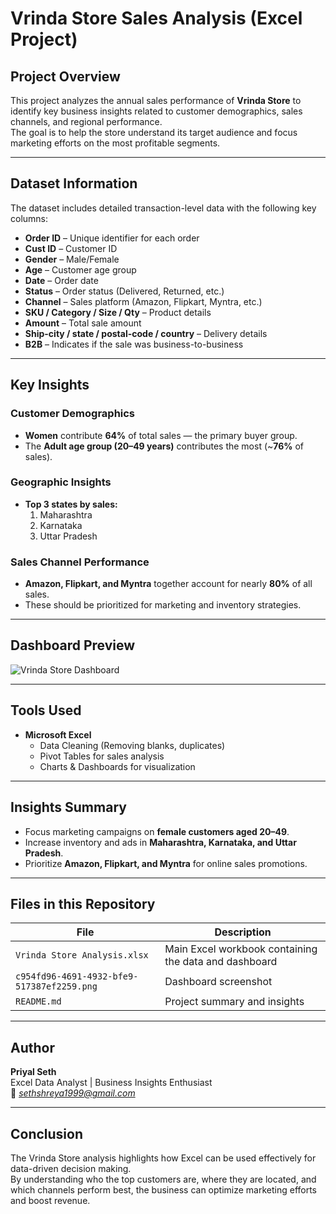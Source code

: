 # Vrinda Store Sales Analysis (Excel Project)

## Project Overview
This project analyzes the annual sales performance of **Vrinda Store** to identify key business insights related to customer demographics, sales channels, and regional performance.  
The goal is to help the store understand its target audience and focus marketing efforts on the most profitable segments.

---

##  Dataset Information
The dataset includes detailed transaction-level data with the following key columns:
- **Order ID** – Unique identifier for each order  
- **Cust ID** – Customer ID  
- **Gender** – Male/Female  
- **Age** – Customer age group  
- **Date** – Order date  
- **Status** – Order status (Delivered, Returned, etc.)  
- **Channel** – Sales platform (Amazon, Flipkart, Myntra, etc.)  
- **SKU / Category / Size / Qty** – Product details  
- **Amount** – Total sale amount  
- **Ship-city / state / postal-code / country** – Delivery details  
- **B2B** – Indicates if the sale was business-to-business  

---

##  Key Insights

###  Customer Demographics
- **Women** contribute **64%** of total sales — the primary buyer group.  
- The **Adult age group (20–49 years)** contributes the most (~**76%** of sales).

###  Geographic Insights
- **Top 3 states by sales:**
  1. Maharashtra  
  2. Karnataka  
  3. Uttar Pradesh  

###  Sales Channel Performance
- **Amazon, Flipkart, and Myntra** together account for nearly **80%** of all sales.  
- These should be prioritized for marketing and inventory strategies.

---

##  Dashboard Preview
![Vrinda Store Dashboard](c954fd96-4691-4932-bfe9-517387ef2259.png)

---

##  Tools Used
- **Microsoft Excel**
  - Data Cleaning (Removing blanks, duplicates)
  - Pivot Tables for sales analysis
  - Charts & Dashboards for visualization

---

##  Insights Summary
- Focus marketing campaigns on **female customers aged 20–49**.  
- Increase inventory and ads in **Maharashtra, Karnataka, and Uttar Pradesh**.  
- Prioritize **Amazon, Flipkart, and Myntra** for online sales promotions.

---

##  Files in this Repository
| File | Description |
|------|--------------|
| `Vrinda Store Analysis.xlsx` | Main Excel workbook containing the data and dashboard |
| `c954fd96-4691-4932-bfe9-517387ef2259.png` | Dashboard screenshot |
| `README.md` | Project summary and insights |

---

##  Author
**Priyal Seth**  
Excel Data Analyst | Business Insights Enthusiast  
📧 *sethshreya1999@gmail.com*

---

##  Conclusion
The Vrinda Store analysis highlights how Excel can be used effectively for data-driven decision making.  
By understanding who the top customers are, where they are located, and which channels perform best, the business can optimize marketing efforts and boost revenue.
